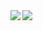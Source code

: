 
  <img align="left" src="https://github-readme-stats.vercel.app/api?username=hcavarsan&show_icons=true" />
  <img align="left" src="https://github-readme-stats.vercel.app/api/top-langs/?username=hcavarsan&hide=html,ruby" />
